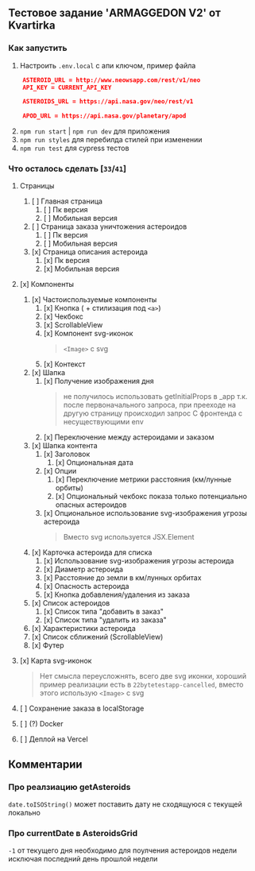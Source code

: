## Тестовое задание 'ARMAGGEDON V2' от Kvartirka

### Как запустить

1. Настроить `.env.local` с апи ключом, пример файла

```json
    ASTEROID_URL = http://www.neowsapp.com/rest/v1/neo
    API_KEY = CURRENT_API_KEY

    ASTEROIDS_URL = https://api.nasa.gov/neo/rest/v1

    APOD_URL = https://api.nasa.gov/planetary/apod
```

2. `npm run start` | `npm run dev` для приложения
3. `npm run styles` для перебилда стилей при изменении
4. `npm run test` для cypress тестов

### Что осталось сделать [`33`/`41`]

1. Страницы
   1. [ ] Главная страница
      1. [ ] Пк версия
      2. [ ] Мобильная версия
   2. [ ] Страница заказа уничтожения астероидов
      1. [ ] Пк версия
      2. [ ] Мобильная версия
   3. [x] Страница описания астероида
      1. [x] Пк версия
      2. [x] Мобильная версия
2. [x] Компоненты
   1. [x] Частоиспользуемые компоненты
      1. [x] Кнопка ( + стилизация под `<a>`)
      2. [x] Чекбокс
      3. [x] ScrollableView
      4. [x] Компонент svg-иконок
         > `<Image>` с svg
      5. [x] Контекст
   2. [x] Шапка
      1. [x] Получение изображения дня
         > не получилось использовать getInitialProps в \_app т.к. после первоначального запроса, при прееходе на другую страницу происходил запрос С фронтенда с несуществующими env
      2. [x] Переключение между астероидами и заказом
   3. [x] Шапка контента
      1. [x] Заголовок
         1. [x] Опциональная дата
      2. [x] Опции
         1. [x] Переключение метрики расстояния (км/лунные орбиты)
         2. [x] Опциональный чекбокс показа только потенциально опасных астероидов
      3. [x] Опциональное использование svg-изображения угрозы астероида
         > Вместо svg используется JSX.Element
   4. [x] Карточка астероида для списка
      1. [x] Использование svg-изображения угрозы астероида
      2. [x] Диаметр астероида
      3. [x] Расстояние до земли в км/лунных орбитах
      4. [x] Опасность астероида
      5. [x] Кнопка добавления/удаления из заказа
   5. [x] Список астероидов
      1. [x] Список типа "добавить в заказ"
      2. [x] Список типа "удалить из заказа"
   6. [x] Характеристики астероида
   7. [x] Список сближений (ScrollableView)
   8. [x] Футер
3. [x] Карта svg-иконок

   > Нет смысла переусложнять, всего две svg иконки, хороший пример реализации есть в `22bytetestapp-cancelled`, вместо этого использую `<Image>` с svg

4. [ ] Сохранение заказа в localStorage
5. [ ] (?) Docker
6. [ ] Деплой на Vercel

## Комментарии

### Про реалзиацию getAsteroids

`date.toISOString()` может поставить дату не сходящуюся с текущей локально

### Про currentDate в AsteroidsGrid

`-1` от текущего дня необходимо для поулчения астероидов недели исключая последний день прошлой недели
